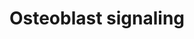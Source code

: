 ---
annotations:
- type: Cell Type Ontology
  value: osteoblast
- type: Pathway Ontology
  value: signaling pathway pertinent to development
- type: Pathway Ontology
  value: signaling pathway
authors:
- MaintBot
- Egonw
- Mkutmon
- Eweitz
description: ''
last-edited: 2021-05-21
organisms:
- Bos taurus
redirect_from:
- /index.php/Pathway:WP1074
- /instance/WP1074
schema-jsonld:
- '@context': https://schema.org/
  '@id': https://wikipathways.github.io/pathways/WP1074.html
  '@type': Dataset
  creator:
    '@type': Organization
    name: WikiPathways
  description: ''
  keywords:
  - Vitmain D
  - PDGFB
  - SLC17A2
  - INTB3
  - ITGAV
  - TNFSF11
  - PDGFRB
  - COL1A1
  - FGF23
  - PDGFRA
  - BGLAP
  - Phosphate
  - PTH1R
  - PTH
  - PDGF-BB
  - TNFRSF11B
  - Na+
  - IBSP
  license: CC0
  name: Osteoblast signaling
seo: CreativeWork
title: Osteoblast signaling
wpid: WP1074
---